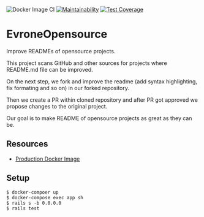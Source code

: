 ![Docker Image CI](https://github.com/evrone/evrone_opensource/workflows/Docker%20Image%20CI/badge.svg)
[![Maintainability](https://api.codeclimate.com/v1/badges/3c2ddedd6fa03ab8eea3/maintainability)](https://codeclimate.com/github/evrone/evrone_opensource/maintainability)
[![Test Coverage](https://api.codeclimate.com/v1/badges/3c2ddedd6fa03ab8eea3/test_coverage)](https://codeclimate.com/github/evrone/evrone_opensource/test_coverage)

# EvroneOpensource

Improve READMEs of opensource projects.

This project scans GitHub and other sources for projects where
README.md file can be improved.

On the next step, we fork and improve the readme (add syntax highlighting,
fix formating and so on) in our forked repository.

Then we create a PR within cloned repository and after PR got approved
we propose changes to the original project.

Our goal is to make README of opensource projects as great as they can
be.

## Resources

- [Production Docker Image](https://hub.docker.com/repository/docker/evrone/evrone_opensource)

## Setup

```
$ docker-compoer up
$ docker-compose exec app sh
$ rails s -b 0.0.0.0
$ rails test
```
